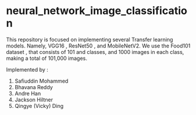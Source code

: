 # neural_network_image_classification
This repository is focused on implementing several  Transfer learning models. Namely, VGG16 , ResNet50 , and MobileNetV2. We use the Food101 dataset , that consists of 101 and classes, and 1000 images in each class, making a total of 101,000 images. 

Implemented by : 
1. Safiuddin Mohammed
2. Bhavana Reddy
3. Andre Han
4. Jackson Hiltner
5. Qingye (Vicky) Ding

